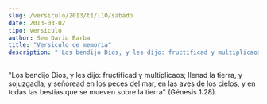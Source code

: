 ```yaml
---
slug: /versiculo/2013/t1/l10/sabado
date: 2013-03-02
tipo: versiculo
author: Sem Dario Barba
title: "Versiculo de memoria"
description: "'Los bendijo Dios, y les dijo: fructificad y multiplicaos; llenad la tierra, y  sojuzgadla, y señoread en los peces del mar, en las aves de los cielos, y en  todas las bestias que se mueven sobre la tierra' (Génesis 1:28)."
---
```


"Los bendijo Dios, y les dijo: fructificad y multiplicaos; llenad la tierra, y sojuzgadla, y señoread en los peces del mar, en las aves de los cielos, y en todas las bestias que se mueven sobre la tierra" (Génesis 1:28).
